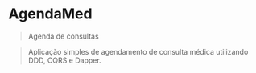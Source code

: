 # AgendaMed
  >Agenda de consultas 
  
  >Aplicação simples de agendamento de consulta médica utilizando DDD, CQRS e Dapper.
